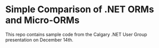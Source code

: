 # Simple Comparison of .NET ORMs and Micro-ORMs
This repo contains sample code from the Calgary .NET User Group presentation on December 14th. 
